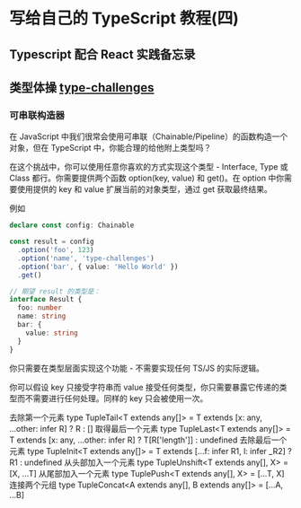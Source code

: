 # 写给自己的 TypeScript 教程(四)<!-- omit in toc -->




## Typescript 配合 React 实践备忘录

## 类型体操 [type-challenges](https://github.com/type-challenges/type-challenges/blob/master/README.zh-CN.md)

### 可串联构造器

在 JavaScript 中我们很常会使用可串联（Chainable/Pipeline）的函数构造一个对象，但在 TypeScript 中，你能合理的给他附上类型吗？

在这个挑战中，你可以使用任意你喜欢的方式实现这个类型 - Interface, Type 或 Class 都行。你需要提供两个函数 option(key, value) 和 get()。在 option 中你需要使用提供的 key 和 value 扩展当前的对象类型，通过 get 获取最终结果。

例如

```ts
declare const config: Chainable

const result = config
  .option('foo', 123)
  .option('name', 'type-challenges')
  .option('bar', { value: 'Hello World' })
  .get()

// 期望 result 的类型是：
interface Result {
  foo: number
  name: string
  bar: {
    value: string
  }
}
```

你只需要在类型层面实现这个功能 - 不需要实现任何 TS/JS 的实际逻辑。

你可以假设 key 只接受字符串而 value 接受任何类型，你只需要暴露它传递的类型而不需要进行任何处理。同样的 key 只会被使用一次。

去除第一个元素
type TupleTail<T extends any[]> = T extends [x: any, ...other: infer R] ? R : []
取得最后一个元素
type TupleLast<T extends any[]> = T extends [x: any, ...other: infer R] ? T[R['length']] : undefined
去除最后一个元素
type TupleInit<T extends any[]> = T extends [...f: infer R1, l: infer _R2] ? R1 : undefined
从头部加入一个元素
type TupleUnshift<T extends any[], X> = [X, ...T]
从尾部加入一个元素
type TuplePush<T extends any[], X> = [...T, X]
连接两个元组
type TupleConcat<A extends any[], B extends any[]> = [...A, ...B]
